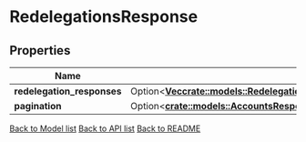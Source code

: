 # RedelegationsResponse

## Properties

Name | Type | Description | Notes
------------ | ------------- | ------------- | -------------
**redelegation_responses** | Option<[**Vec<crate::models::RedelegationsResponseRedelegationResponsesInner>**](Redelegations_response_redelegation_responses_inner.md)> |  | [optional]
**pagination** | Option<[**crate::models::AccountsResponsePagination**](Accounts_response_pagination.md)> |  | [optional]

[Back to Model list](../README.md#documentation-for-models) [Back to API list](../README.md#documentation-for-api-endpoints) [Back to README](../README.md)


